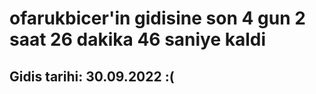 # ofarukbicer'in gidisine son 4 gun 2 saat 26 dakika 46 saniye kaldi

## Gidis tarihi: 30.09.2022 :(